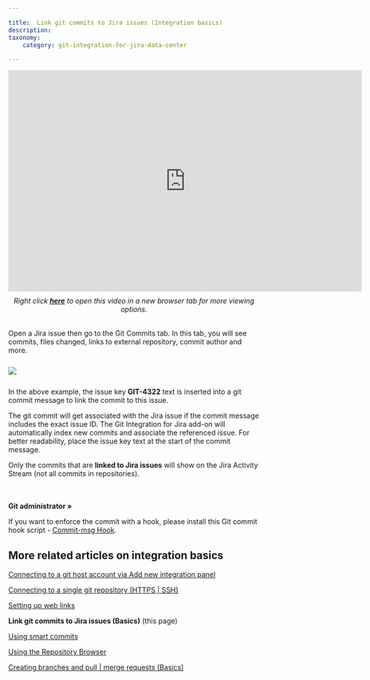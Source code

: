 ```yaml
---

title:  Link git commits to Jira issues (Integration basics)
description:
taxonomy:
    category: git-integration-for-jira-data-center

---
```


<div class='embed-container embed-container--16-10'>
    <iframe width='709' height='443' src='https://fast.wistia.com/embed/iframe/7kj43knu4m?videoFoam=true' frameborder='0' allowfullscreen ></iframe>
</div>

<div align='center' style='margin-top:10px'>
    <i>Right click <a href='https://bigbrassband.wistia.com/medias/7kj43knu4m'><b>here</b></a> to open this video in a new browser tab for more viewing options.</i>
</div>
<br>

Open a Jira issue then go to the Git Commits tab. In this tab, you will see commits, files changed, links to external repository, commit author and more.

<img src='/wp-content/uploads/gij-gitserver-git-commits-tab-view-c1.png' style='display:block;margin:25px auto;max-width:100%' />

In the above example, the issue key **GIT-4322** text is inserted into a git commit message to link the commit to this issue.

The git commit will get associated with the Jira issue if the commit message includes the exact issue ID. The Git Integration for Jira add-on will automatically index new commits and associate the referenced issue. For better readability, place the issue key text at the start of the commit message.

<div class="bbb-callout bbb--note">
    <div class="irow">
    <div class="ilogobox">
        <span class="logoimg"></span>
    </div>
    <div class="imsgbox">
        Only the commits that are <b>linked to Jira issues</b> will show on the Jira Activity Stream (not all commits in repositories).
    </div>
    </div>
</div>
<br>
<br>

**Git administrator »**

If you want to enforce the commit with a hook, please install this Git commit hook script - [Commit-msg Hook](/git-integration-for-jira-data-center/commit-msg-Hook-gij-self-managed).

## More related articles on integration basics

[Connecting to a git host account via Add new integration panel](/git-integration-for-jira-data-center/connecting-to-a-git-host-account-via-Add-new-integration-panel-gij-self-managed)

[Connecting to a single git repository (HTTPS | SSH)](/git-integration-for-jira-data-center/connecting-to-a-single-git-repository-(HTTPS-SSH)-gij-self-managed)

[Setting up web links](/git-integration-for-jira-data-center-gij-self-managed/setting-up-web-links-gij-self-managed)

**Link git commits to Jira issues (Basics)** (this page)

[Using smart commits](/git-integration-for-jira-data-center/using-smart-commits-gij-self-managed)

[Using the Repository Browser](/git-integration-for-jira-data-center/using-the-repository-browser-gij-self-managed)

[Creating branches and pull | merge requests (Basics)](/git-integration-for-jira-data-center/Creating-branches-and-pull-merge-requests-(Basics)-gij-self-managed)

